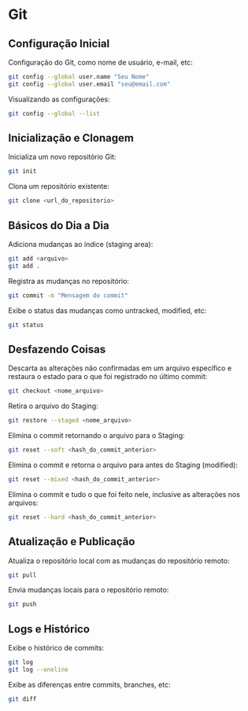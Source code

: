 # Git


## Configuração Inicial


Configuração do Git, como nome de usuário, e-mail, etc:
```bash
git config --global user.name "Seu Nome"
git config --global user.email "seu@email.com"
```


Visualizando as configurações:
```bash
git config --global --list
```


## Inicialização e Clonagem


Inicializa um novo repositório Git:
```bash
git init
```


Clona um repositório existente:
```bash
git clone <url_do_repositorio>
```


## Básicos do Dia a Dia


Adiciona mudanças ao índice (staging area):
```bash
git add <arquivo>
git add .
```


Registra as mudanças no repositório:
```bash
git commit -m "Mensagem do commit"
```


Exibe o status das mudanças como untracked, modified, etc:
```bash
git status
```


## Desfazendo Coisas


Descarta as alterações não confirmadas em um arquivo específico e restaura o estado para o que foi registrado no último commit:
```bash
git checkout <nome_arquivo>
```


Retira o arquivo do Staging:
```bash
git restore --staged <nome_arquivo>
```


Elimina o commit retornando o arquivo para o Staging:
```bash
git reset --soft <hash_do_commit_anterior>
```


Elimina o commit e retorna o arquivo para antes do Staging (modified):
```bash
git reset --mixed <hash_do_commit_anterior>
```


Elimina o commit e tudo o que foi feito nele, inclusive as alterações nos arquivos:
```bash
git reset --hard <hash_do_commit_anterior>
```


## Atualização e Publicação


Atualiza o repositório local com as mudanças do repositório remoto:
```bash
git pull
```


Envia mudanças locais para o repositório remoto:
```bash
git push
```


## Logs e Histórico


Exibe o histórico de commits:
```bash
git log
git log --oneline
```


Exibe as diferenças entre commits, branches, etc:
```bash
git diff
```
